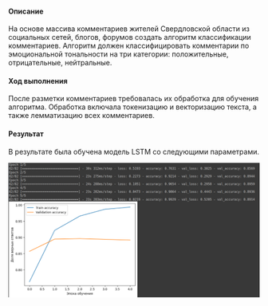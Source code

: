 #### Описание

На основе массива комментариев жителей Свердловской области из социальных сетей, блогов,
форумов создать алгоритм классификации комментариев. Алгоритм должен классифицировать комментарии по
эмоциональной тональности на три категории: положительные, отрицательные, нейтральные.

#### Ход выполнения

После разметки комментариев требовалась их обработка для обучения
алгоритма. Обработка включала токенизацию и векторизацию текста, 
а также лемматизацию всех комментариев.

#### Результат

В результате была обучена модель LSTM со следующими параметрами. 

![](https://github.com/iriskin77/model_sent_analysis/blob/master/model_graph.png)
